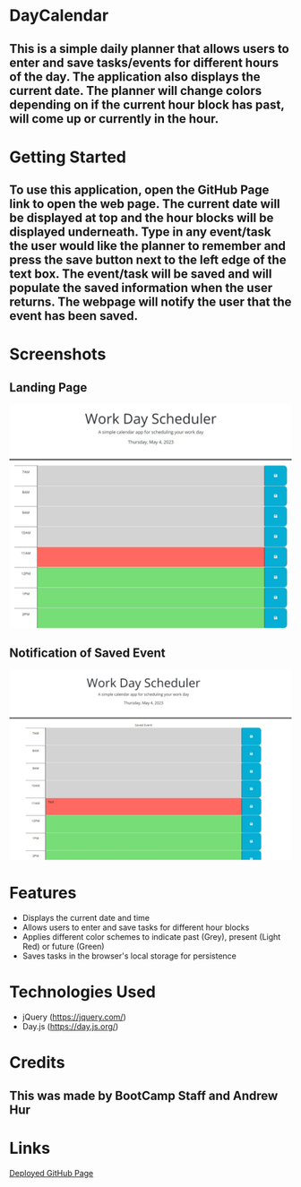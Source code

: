 # DayCalendar
## This is a simple daily planner that allows users to enter and save tasks/events for different hours of the day. The application also displays the current date. The planner will change colors depending on if the current hour block has past, will come up or currently in the hour.

# Getting Started
## To use this application, open the GitHub Page link to open the web page. The current date will be displayed at top and the hour blocks will be displayed underneath. Type in any event/task the user would like the planner to remember and press the save button next to the left edge of the text box. The event/task will be saved and will populate the saved information when the user returns. The webpage will notify the user that the event has been saved.

# Screenshots
## Landing Page
![Landing Page of Website](./assets/LandingPage.jpg)
## Notification of Saved Event
![Notification of Saved Event](./assets/SavedNotification.jpg)   

# Features
* Displays the current date and time
* Allows users to enter and save tasks for different hour blocks
* Applies different color schemes to indicate past (Grey), present (Light Red) or future (Green)
* Saves tasks in the browser's local storage for persistence

# Technologies Used
* jQuery (https://jquery.com/)
* Day.js (https://day.js.org/)

# Credits
## This was made by BootCamp Staff and Andrew Hur

# Links
[Deployed GitHub Page](https://athur1104.github.io/DayCalendar/)